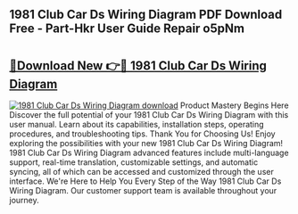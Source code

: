 ## 1981 Club Car Ds Wiring Diagram PDF Download Free - Part-Hkr User Guide Repair o5pNm

# <h2><a href="http://dfjjqu.blite.top/?on=1981+Club+Car+Ds+Wiring+Diagram">🔗Download New 👉🔴 1981 Club Car Ds Wiring Diagram</a></h2>

[![1981 Club Car Ds Wiring Diagram download](https://i.imgur.com/lujVjoI.png)](http://dfjjqu.blite.top/?on=1981+Club+Car+Ds+Wiring+Diagram)
Product Mastery Begins Here Discover the full potential of your 1981 Club Car Ds Wiring Diagram with this user manual. Learn about its capabilities, installation steps, operating procedures, and troubleshooting tips. Thank You for Choosing Us! Enjoy exploring the possibilities with your new 1981 Club Car Ds Wiring Diagram! 1981 Club Car Ds Wiring Diagram advanced features include multi-language support, real-time translation, customizable settings, and automatic syncing, all of which can be accessed and customized through the user interface. We're Here to Help You Every Step of the Way 1981 Club Car Ds Wiring Diagram. Our customer support team is available throughout your journey.

